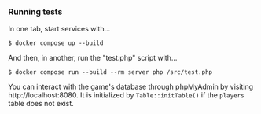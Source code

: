 ### Running tests

In one tab, start services with...

```
$ docker compose up --build
```

And then, in another, run the "test.php" script with...

```
$ docker compose run --build --rm server php /src/test.php
```

You can interact with the game's database through phpMyAdmin by
visiting http://localhost:8080.  It is initialized by
`Table::initTable()` if the `players` table does not exist.
